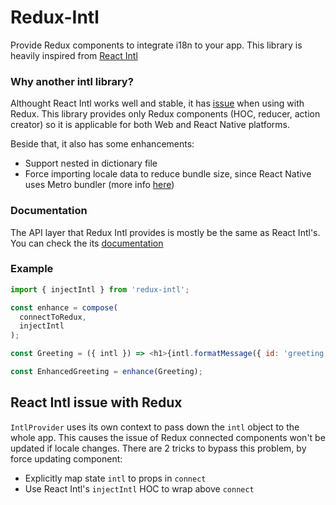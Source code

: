 # Redux-Intl
Provide Redux components to integrate i18n to your app. This library is heavily inspired from [React Intl](https://github.com/yahoo/react-intl)

### Why another intl library?
Althought React Intl works well and stable, it has [issue][Issue] when using with Redux. This library provides only Redux components (HOC, reducer, action creator) so it is applicable for both Web and React Native platforms.

Beside that, it also has some enhancements:
* Support nested in dictionary file
* Force importing locale data to reduce bundle size, since React Native uses Metro bundler (more info [here](https://github.com/yahoo/intl-messageformat/blob/master/index.js))

### Documentation
The API layer that Redux Intl provides is mostly be the same as React Intl's. You can check the its [documentation](https://github.com/yahoo/react-intl/wiki/API)

### Example

```js
import { injectIntl } from 'redux-intl';

const enhance = compose(
  connectToRedux,
  injectIntl
);

const Greeting = ({ intl }) => <h1>{intl.formatMessage({ id: 'greeting' }, { name: 'world' })}</h1>;

const EnhancedGreeting = enhance(Greeting);
```

React Intl issue with Redux
---------------------------
`IntlProvider` uses its own context to pass down the `intl` object to the whole app. This causes the issue of Redux connected components won't be updated if locale changes. There are 2 tricks to bypass this problem, by force updating component:
* Explicitly map state `intl` to props in `connect`
* Use React Intl's `injectIntl` HOC to wrap above `connect`

[Issue]: https://github.com/Thinkei/eh-redux-intl#react-intl-issue-with-redux
